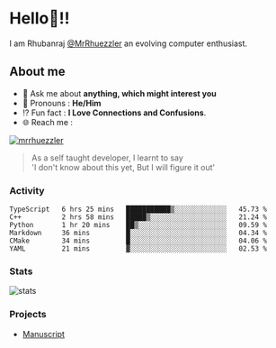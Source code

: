 
  
  
# Hello:wave:!!
I am Rhubanraj [@MrRhuezzler](https://github.com/MrRhuezzler) an evolving computer enthusiast.

## About me
<!-- - :sparkles: I'm currently working on [**de-viz**](https://github.com/MrRhuezzler/de-viz) -->
<!-- - :sparkles: Previously worked in [**Journal Management System**](https://manuscript.psgtech.ac.in) -->
<!-- - :book: I'm currently learning **Microservices Architecture** -->
- :speech_balloon: Ask me about **anything, which might interest you**
- :man: Pronouns : **He/Him**
- :interrobang: Fun fact : **I Love Connections and Confusions**.
- :globe_with_meridians: Reach me :  
  
[![mrrhuezzler](https://img.shields.io/badge/LinkedIn-0077B5?style=for-the-badge&logo=linkedin&logoColor=white)](https://www.linkedin.com/in/mrrhuezzler/)
<!--
### Interesting things, I found :bangbang:
-->
<!--
## Skills

## Drop a, Hi !
-->

<!-- 
Quotes
>  Always we overestimate the amount of work we can do in a day,  
>  and underestimate the amount we can do in our lifetime.
-->

> As a self taught developer, I learnt to say  
> 'I don't know about this yet, But I will figure it out'

### Activity
<!--START_SECTION:waka-->

```text
TypeScript   6 hrs 25 mins   ███████████▒░░░░░░░░░░░░░   45.73 %
C++          2 hrs 58 mins   █████▒░░░░░░░░░░░░░░░░░░░   21.24 %
Python       1 hr 20 mins    ██▒░░░░░░░░░░░░░░░░░░░░░░   09.59 %
Markdown     36 mins         █░░░░░░░░░░░░░░░░░░░░░░░░   04.34 %
CMake        34 mins         █░░░░░░░░░░░░░░░░░░░░░░░░   04.06 %
YAML         21 mins         ▓░░░░░░░░░░░░░░░░░░░░░░░░   02.53 %
```

<!--END_SECTION:waka-->

### Stats
![stats](https://github-readme-streak-stats.herokuapp.com/?user=MrRhuezzler)

### Projects
- [Manuscript](https:://manuscript.psgtech.ac.in)
